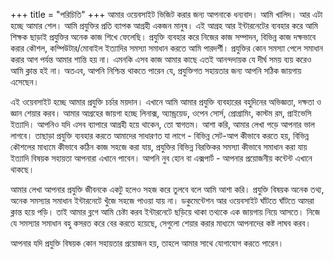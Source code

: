 +++
title = "পরিচিতি"
+++
আমার ওয়েবসাইট ভিজিট করার জন্য আপনাকে ধন্যবাদ। আমি খালিদ। আর এটা হচ্ছে আমার শেল। আমি প্রযুক্তির প্রতি ব্যাপক আগ্রহী একজন মানুষ। এই আগ্রহ আর ইন্টারনেটের ব্যবহার করে আমি শিক্ষক ছাড়াই প্রযুক্তির অনেক কাজ শিখে ফেলেছি। প্রযুক্তি ব্যবহার করে নিজের কাজ সম্পাদন, বিভিন্ন কাজ দক্ষভাবে করার কৌশল, কম্পিউটার/মোবাইল ইত্যাদির সমস্যা সমাধান করতে আমি পারদর্শী। প্রযুক্তির কোন সমস্যা পেলে সমাধান করার আগ পর্যন্ত আমার শান্তি হয় না। এমনকি এসব কাজ আমার কাছে এতই আনন্দদায়ক যে দীর্ঘ সময় ব্যয় করেও আমি ক্লান্ত হই না। অতএব, আপনি নিশ্চিন্ত থাকতে পারেন যে, প্রযুক্তিগত সহায়তার জন্য আপনি সঠিক জায়গায় এসেছেন।

এই ওয়েবসাইট হচ্ছে আমার প্রযুক্তি চর্চার ময়দান। এখানে আমি আমার প্রযুক্তি ব্যবহারের বহুদিনের অভিজ্ঞতা, দক্ষতা ও জ্ঞান শেয়ার করব। আমার আগ্রহের জায়গা হচ্ছে লিনাক্স, অ্যান্ড্রয়েড, ওপেন সোর্স, প্রোগ্রামিং, কাস্টম রম, প্রাইভেসি ইত্যাদি। আপনিও যদি এসব ব্যাপারে আগ্রহী হয়ে থাকেন, তো স্বাগতম। আশা করি, আমার লেখা পড়ে আপনার ভাল লাগবে। তাছাড়া প্রযুক্তি ব্যবহার করতে আমাদের সাধারণত যা লাগে - বিভিন্ন সেট-আপ কীভাবে করতে হয়, বিভিন্ন কৌশলের মাধ্যমে কীভাবে কঠিন কাজ সহজে করা যায়, প্রযুক্তির বিভিন্ন বিরক্তিকর সমস্যা কীভাবে সমাধান করা যায় ইত্যাদি বিষয়ক সহায়তা আপনারা এখানে পাবেন। আপনি নুব হোন বা এক্সপার্ট - আপনার প্রয়োজনীয় কন্টেন্ট এখানে থাকছে।

আমার লেখা আপনার প্রযুক্তি জীবনকে একটু হলেও সহজ করে তুলবে বলে আমি আশা করি। প্রযুক্তি বিষয়ক অনেক তথ্য, অনেক সমস্যার সমাধান ইন্টারনেটে খুঁজে সহজে পাওয়া যায় না। ডকুমেন্টেশন আর ওয়েবসাইট ঘাঁটতে ঘাঁটতে আমরা ক্লান্ত হয়ে পড়ি। তাই আমার ব্লগে আমি চেষ্টা করব  ইন্টারনেটে ছড়িয়ে থাকা তথ্যকে এক জায়গায় নিয়ে আসতে। নিজে যে সমস্যার সমাধান বহু কসরত করে বের করতে হয়েছে, সেগুলো শেয়ার করার মাধ্যমে আপনাদের কষ্ট লাঘব করব।

আপনার যদি প্রযুক্তি বিষয়ক কোন সহায়তার প্রয়োজন হয়, তাহলে আমার সাথে যোগাযোগ করতে পারেন।